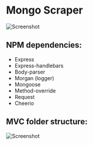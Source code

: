# Mongo Scraper

![Screenshot](/public/images/screenshot.png)

## NPM dependencies:
* Express
* Express-handlebars
* Body-parser
* Morgan (logger)
* Mongoose
* Method-override
* Request
* Cheerio

## MVC folder structure:
![Screenshot](/public/images/folder-breakdown.png)